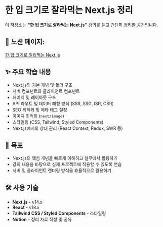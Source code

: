 # **한 입 크기로 잘라먹는 Next.js 정리**  

이 저장소는 **"[한 입 크기로 잘라먹는 Next.js](https://www.inflearn.com/course/%ED%95%9C%EC%9E%85-%ED%81%AC%EA%B8%B0-nextjs)"** 강의를 듣고 간단히 정리한 공간입니다.  

## 🔗 **노션 페이지:**  
[한 입 크기로 잘라먹는 Next.js](https://www.notion.so/19125ebebb2c802d9fcaf0bd11eeeb76?v=19125ebebb2c8115a650000c75f2aee9&pvs=4)  

## ✨ **주요 학습 내용**  

- Next.js의 기본 개념 및 폴더 구조  
- 서버 컴포넌트와 클라이언트 컴포넌트  
- 페이지 및 레이아웃 구조  
- API 라우트 및 데이터 패칭 방식 (SSR, SSG, ISR, CSR)  
- SEO 최적화 및 메타 태그 설정  
- 이미지 최적화 (`next/image`)  
- 스타일링 (CSS, Tailwind, Styled Components)  
- Next.js에서의 상태 관리 (React Context, Redux, SWR 등)  

## 🚀 **목표**  

- Next.js의 핵심 개념을 빠르게 이해하고 실무에서 활용하기  
- 강의 내용을 바탕으로 실제 프로젝트에 적용할 수 있도록 연습  
- 서버 및 클라이언트 렌더링 방식을 효율적으로 활용하기  

## 🛠️ **사용 기술**  

- **Next.js** - v14.x  
- **React** - v18.x 
- **Tailwind CSS / Styled Components** - 스타일링  
- **Notion** - 정리 자료 작성 및 공유  
